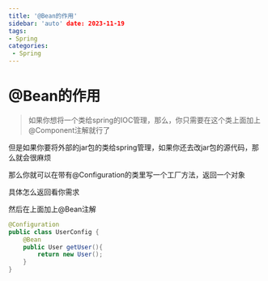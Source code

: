 ```yaml
---
title: '@Bean的作用'
sidebar: 'auto' date: 2023-11-19
tags:
- Spring
categories: 
 - Spring
---
```

# @Bean的作用

> 如果你想将一个类给spring的IOC管理，那么，你只需要在这个类上面加上@Component注解就行了

但是如果你要将外部的jar包的类给spring管理，如果你还去改jar包的源代码，那么就会很麻烦

那么你就可以在带有@Configuration的类里写一个工厂方法，返回一个对象

具体怎么返回看你需求

然后在上面加上@Bean注解

```java
@Configuration
public class UserConfig {
    @Bean
    public User getUser(){
        return new User();
    }
}

```

